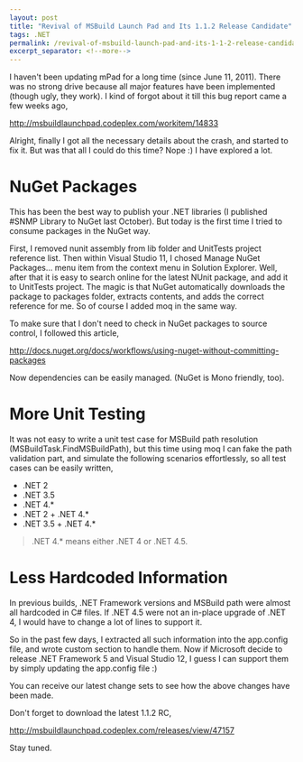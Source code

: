 ```yaml
---
layout: post
title: "Revival of MSBuild Launch Pad and Its 1.1.2 Release Candidate"
tags: .NET
permalink: /revival-of-msbuild-launch-pad-and-its-1-1-2-release-candidate-d8a915e8366a
excerpt_separator: <!--more-->
---
```

I haven't been updating mPad for a long time (since June 11, 2011). There was no strong drive because all major features have been implemented (though ugly, they work). I kind of forgot about it till this bug report came a few weeks ago,

http://msbuildlaunchpad.codeplex.com/workitem/14833

Alright, finally I got all the necessary details about the crash, and started to fix it. But was that all I could do this time? Nope :) I have explored a lot.
<!--more-->

# NuGet Packages

This has been the best way to publish your .NET libraries (I published #SNMP Library to NuGet last October). But today is the first time I tried to consume packages in the NuGet way.

First, I removed nunit assembly from lib folder and UnitTests project reference list. Then within Visual Studio 11, I chosed Manage NuGet Packages… menu item from the context menu in Solution Explorer. Well, after that it is easy to search online for the latest NUnit package, and add it to UnitTests project. The magic is that NuGet automatically downloads the package to packages folder, extracts contents, and adds the correct reference for me. So of course I added moq in the same way.

To make sure that I don't need to check in NuGet packages to source control, I followed this article,

http://docs.nuget.org/docs/workflows/using-nuget-without-committing-packages

Now dependencies can be easily managed. (NuGet is Mono friendly, too).

# More Unit Testing

It was not easy to write a unit test case for MSBuild path resolution (MSBuildTask.FindMSBuildPath), but this time using moq I can fake the path validation part, and simulate the following scenarios effortlessly, so all test cases can be easily written,

* .NET 2
* .NET 3.5
* .NET 4.*
* .NET 2 + .NET 4.*
* .NET 3.5 + .NET 4.*

> .NET 4.* means either .NET 4 or .NET 4.5.

# Less Hardcoded Information

In previous builds, .NET Framework versions and MSBuild path were almost all hardcoded in C# files. If .NET 4.5 were not an in-place upgrade of .NET 4, I would have to change a lot of lines to support it.

So in the past few days, I extracted all such information into the app.config file, and wrote custom section to handle them. Now if Microsoft decide to release .NET Framework 5 and Visual Studio 12, I guess I can support them by simply updating the app.config file :)

You can receive our latest change sets to see how the above changes have been made.

Don't forget to download the latest 1.1.2 RC,

http://msbuildlaunchpad.codeplex.com/releases/view/47157

Stay tuned.
